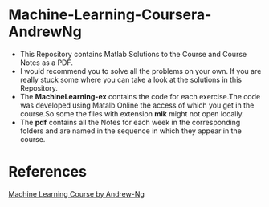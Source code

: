 # Machine-Learning-Coursera-AndrewNg
* This Repository contains Matlab Solutions to the Course and Course Notes as a PDF. 
* I would recommend you to solve all the problems on your own. If you are really stuck some where you can take a look at the solutions in this Repository.
* The **MachineLearning-ex** contains the code for each exercise.The code was developed using Matalb Online the access of which you get in the course.So some the files with extension **mlk** might not open locally.
* The **pdf** contains all the Notes for each week in the corresponding folders and are named in the sequence in which they appear in the course.

# References
[Machine Learning Course by Andrew-Ng](https://www.coursera.org/learn/machine-learning)
